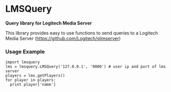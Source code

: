 # LMSQuery
**Query library for Logitech Media Server**

This library provides easy to use functions to send queries to a Logitech Media Server (https://github.com/Logitech/slimserver)

### Usage Example
    import lmsquery
    lms = lmsquery.LMSQuery('127.0.0.1', '9000') # user ip and port of lms server
    players = lms.getPlayers()
    for player in players:
      print player['name']
